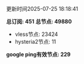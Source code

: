 更新时间2025-07-25 18:18:41

**总订阅: 451**
**总节点: 49880**
- vless节点: 23424
- hysteria2节点: 11

**google ping有效节点: 229**
